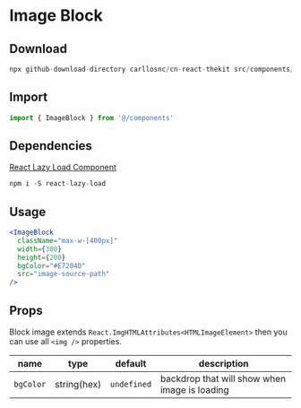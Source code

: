 # Image Block

## Download

```c
npx github-download-directory carllosnc/cn-react-thekit src/components/ImageBlock
```

## Import

```jsx
import { ImageBlock } from '@/components'
```

## Dependencies

[React Lazy Load Component](https://github.com/loktar00/react-lazy-load)

```c
npm i -S react-lazy-load
```

## Usage

```jsx
<ImageBlock
  className="max-w-[400px]"
  width={300}
  height={200}
  bgColor="#E7204D"
  src="image-source-path"
/>
```

## Props

Block image extends `React.ImgHTMLAttributes<HTMLImageElement>` then you can use all `<img />`
properties.

| name      | type        | default     | description                                   |
| --------- | ----------- | ----------- | --------------------------------------------- |
| `bgColor` | string(hex) | `undefined` | backdrop that will show when image is loading |
